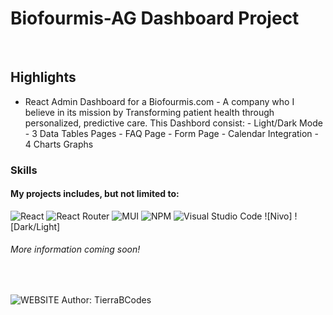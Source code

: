 # Biofourmis-AG Dashboard Project

<br>

## Highlights

- React Admin Dashboard for a Biofourmis.com - A company who I believe in its mission by Transforming patient health through personalized, predictive care.
  This Dashbord consist: - Light/Dark Mode - 3 Data Tables Pages - FAQ Page - Form Page - Calendar Integration - 4 Charts Graphs

### Skills

#### My projects includes, but not limited to:

![React](https://img.shields.io/badge/react-%2320232a.svg?style=for-the-badge&logo=react&logoColor=%2361DAFB)
![React Router](https://img.shields.io/badge/React_Router-CA4245?style=for-the-badge&logo=react-router&logoColor=white)
![MUI](https://img.shields.io/badge/MUI-%230081CB.svg?style=for-the-badge&logo=mui&logoColor=white)
![NPM](https://img.shields.io/badge/NPM-%23000000.svg?style=for-the-badge&logo=npm&logoColor=white)
![Visual Studio Code](https://img.shields.io/badge/Visual%20Studio%20Code-0078d7.svg?style=for-the-badge&logo=visual-studio-code&logoColor=white)
![Nivo]
![Dark/Light]

###### More information coming soon!

<br>

![WEBSITE](https://)
Author: TierraBCodes
